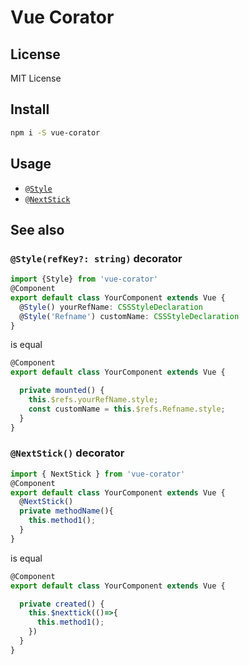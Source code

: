 # Vue Corator


## License

MIT License

## Install

```bash
npm i -S vue-corator
```

## Usage

- [`@Style`](#Style)
- [`@NextStick`](#NextStick)

## See also

### <a id="Style"></a> `@Style(refKey?: string)` decorator

```ts
import {Style} from 'vue-corator'
@Component
export default class YourComponent extends Vue {
  @Style() yourRefName: CSSStyleDeclaration
  @Style('Refname') customName: CSSStyleDeclaration
}
```
is equal

```ts
@Component
export default class YourComponent extends Vue {

  private mounted() {
    this.$refs.yourRefName.style;
    const customName = this.$refs.Refname.style;
  }
}

```
### <a id="NextStick"></a> `@NextStick()` decorator

```ts
import { NextStick } from 'vue-corator'
@Component
export default class YourComponent extends Vue {
  @NextStick()
  private methodName(){
    this.method1();
  }
}
```
is equal

```ts
@Component
export default class YourComponent extends Vue {

  private created() {
    this.$nexttick(()=>{
      this.method1();
    })
  }
}
